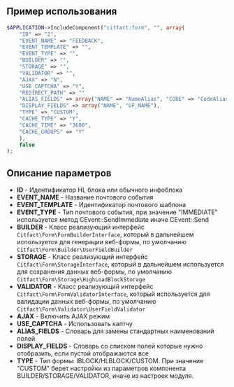 ## Пример использования

``` php
$APPLICATION->IncludeComponent("citfact:form", "", array(
    "ID" => "2",
    "EVENT_NAME" => "FEEDBACK",
    "EVENT_TEMPLATE" => "",
    "EVENT_TYPE" => "",
    "BUILDER" => "",
    "STORAGE" => "",
    "VALIDATOR" => "",
    "AJAX" => "N",
    "USE_CAPTCHA" => "Y",
    "REDIRECT_PATH" => ""
    "ALIAS_FIELDS" => array("NAME" => "NameAlias", "CODE" => "CodeAlias"),
    "DISPLAY_FIELDS" => array("NAME", "UF_NAME"),
    "TYPE" => "CUSTOM",
    "CACHE_TYPE" => "Y",
    "CACHE_TIME" => "3600",
    "CACHE_GROUPS" => "Y"
    ),
    false
);
```

## Описание параметров

* **ID** - Идентификатор HL блока или обычного инфоблока
* **EVENT_NAME** - Название почтового события
* **EVENT_TEMPLATE** - Идентификатор почтового шаблона
* **EVENT_TYPE** - Тип почтового события, при значение "IMMEDIATE" используется метод CEvent::SendImmediate иначе CEvent::Send
* **BUILDER** - Класс реализующий интерфейс ``Citfact\Form\FormBuilderInterface``, который в дальнейшем используется для генерации веб-формы, по умолчанию ``Citfact\Form\Builder\UserFieldBuilder``
* **STORAGE** - Класс реализующий интерфейс ``Citfact\Form\StorageInterface``, который в дальнейшем используется для сохранения данных веб-формы, по умолчанию ``Citfact\Form\Storage\HighLoadBlockStorage``
* **VALIDATOR** - Класс реализующий интерфейс ``Citfact\Form\FormValidatorInterface``, который используется для валидации данных веб-формы, по умолчанию ``Citfact\Form\Validator\UserFieldValidator``
* **AJAX** -  Включить AJAX режим
* **USE_CAPTCHA** - Использовать каптчу
* **ALIAS_FIELDS** - Словарь для замены стандартных наименований полей
* **DISPLAY_FIELDS** - Словарь со списком полей которые нужно отобразить, если пустой отображаются все
* **TYPE** - Тип формы: IBLOCK/HLBLOCK/CUSTOM. При значение "CUSTOM" берет настройки из параметров компонента BUILDER/STORAGE/VALIDATOR, иначе из настроек модуля.
